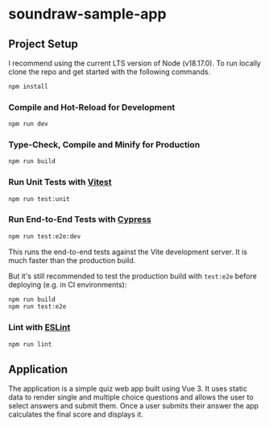 # soundraw-sample-app

## Project Setup

I recommend using the current LTS version of Node (v18.17.0).
To run locally clone the repo and get started with the following commands.
```sh
npm install
```

### Compile and Hot-Reload for Development

```sh
npm run dev
```

### Type-Check, Compile and Minify for Production

```sh
npm run build
```

### Run Unit Tests with [Vitest](https://vitest.dev/)

```sh
npm run test:unit
```

### Run End-to-End Tests with [Cypress](https://www.cypress.io/)

```sh
npm run test:e2e:dev
```

This runs the end-to-end tests against the Vite development server.
It is much faster than the production build.

But it's still recommended to test the production build with `test:e2e` before deploying (e.g. in CI environments):

```sh
npm run build
npm run test:e2e
```

### Lint with [ESLint](https://eslint.org/)

```sh
npm run lint
```

## Application

The application is a simple quiz web app built using Vue 3. It uses static data to render single and multiple choice questions and allows the user to select answers and submit them. Once a user submits their answer the app calculates the final score and displays it. 